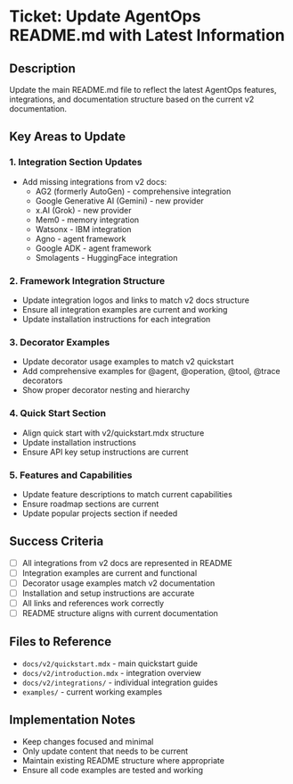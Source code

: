 # Ticket: Update AgentOps README.md with Latest Information

## Description
Update the main README.md file to reflect the latest AgentOps features, integrations, and documentation structure based on the current v2 documentation.

## Key Areas to Update

### 1. Integration Section Updates
- Add missing integrations from v2 docs:
  - AG2 (formerly AutoGen) - comprehensive integration
  - Google Generative AI (Gemini) - new provider
  - x.AI (Grok) - new provider  
  - Mem0 - memory integration
  - Watsonx - IBM integration
  - Agno - agent framework
  - Google ADK - agent framework
  - Smolagents - HuggingFace integration

### 2. Framework Integration Structure
- Update integration logos and links to match v2 docs structure
- Ensure all integration examples are current and working
- Update installation instructions for each integration

### 3. Decorator Examples
- Update decorator usage examples to match v2 quickstart
- Add comprehensive examples for @agent, @operation, @tool, @trace decorators
- Show proper decorator nesting and hierarchy

### 4. Quick Start Section
- Align quick start with v2/quickstart.mdx structure
- Update installation instructions
- Ensure API key setup instructions are current

### 5. Features and Capabilities
- Update feature descriptions to match current capabilities
- Ensure roadmap sections are current
- Update popular projects section if needed

## Success Criteria
- [ ] All integrations from v2 docs are represented in README
- [ ] Integration examples are current and functional
- [ ] Decorator usage examples match v2 documentation
- [ ] Installation and setup instructions are accurate
- [ ] All links and references work correctly
- [ ] README structure aligns with current documentation

## Files to Reference
- `docs/v2/quickstart.mdx` - main quickstart guide
- `docs/v2/introduction.mdx` - integration overview
- `docs/v2/integrations/` - individual integration guides
- `examples/` - current working examples

## Implementation Notes
- Keep changes focused and minimal
- Only update content that needs to be current
- Maintain existing README structure where appropriate
- Ensure all code examples are tested and working
